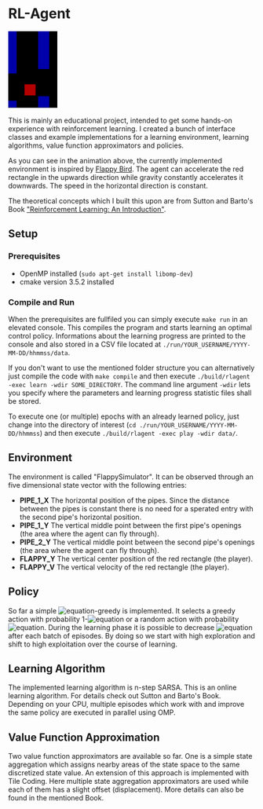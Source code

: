 # RL-Agent
![Alt Text](https://github.com/code2love/rlagent/raw/main/demo-run.gif)

This is mainly an educational project, intended to get some hands-on experience with reinforcement learning. I created a bunch of interface classes and example implementations for a learning environment, learning algorithms, value function approximators and policies.

As you can see in the animation above, the currently implemented environment is inspired by [Flappy Bird](https://de.wikipedia.org/wiki/Flappy_Bird). The agent can accelerate the red rectangle in the upwards direction while gravity constantly accelerates it downwards. The speed in the horizontal direction is constant.

The theoretical concepts which I built this upon are from Sutton and Barto's Book ["Reinforcement Learning: An Introduction"](http://incompleteideas.net/book/bookdraft2017nov5.pdf).

## Setup

### Prerequisites
- OpenMP installed (```sudo apt-get install libomp-dev```)
- cmake version 3.5.2 installed

### Compile and Run
When the prerequisites are fullfiled you can simply execute `make run` in an elevated console. This compiles the program and starts learning an optimal control policy. Informations about the learning progress are printed to the console and also stored in a CSV file located at `./run/YOUR_USERNAME/YYYY-MM-DD/hhmmss/data`.

If you don't want to use the mentioned folder structure you can alternatively just compile the code with `make compile` and then execute `./build/rlagent -exec learn -wdir SOME_DIRECTORY`. The command line argument `-wdir` lets you specify where the parameters and learning progress statistic files shall be stored.

To execute one (or multiple) epochs with an already learned policy, just change into the directory of interest (`cd ./run/YOUR_USERNAME/YYYY-MM-DD/hhmmss`) and then execute `./build/rlagent -exec play -wdir data/`.

## Environment

The environment is called "FlappySimulator". It can be observed through an five dimensional state vector with the following entries:
- **PIPE_1_X** The horizontal position of the pipes. Since the distance between the pipes is constant there is no need for a sperated entry with the second pipe's horizontal position.
- **PIPE_1_Y** The vertical middle point between the first pipe's openings (the area where the agent can fly through).
- **PIPE_2_Y** The vertical middle point between the second pipe's openings (the area where the agent can fly through).
- **FLAPPY_Y** The vertical center position of the red rectangle (the player).
- **FLAPPY_V** The vertical velocity of the red rectangle (the player).

## Policy

So far a simple ![equation](https://latex.codecogs.com/svg.image?\epsilon)-greedy is implemented. It selects a greedy action with probability 1-![equation](https://latex.codecogs.com/svg.image?\epsilon) or a random action with probability ![equation](https://latex.codecogs.com/svg.image?\epsilon). During the learning phase it is possible to decrease ![equation](https://latex.codecogs.com/svg.image?\epsilon) after each batch of episodes. By doing so we start with high exploration and shift to high exploitation over the course of learning.

## Learning Algorithm

The implemented learning algorithm is n-step SARSA. This is an online learning algorithm. For details check out Sutton and Barto's Book.
Depending on your CPU, multiple episodes which work with and improve the same policy are executed in parallel using OMP.

## Value Function Approximation

Two value function approximators are available so far. One is a simple state aggregation which assigns nearby areas of the state space to the same discretized state value. An extension of this approach is implemented with Tile Coding. Here multiple state aggregation approximators are used while each of them has a slight offset (displacement). More details can also be found in the mentioned Book.

